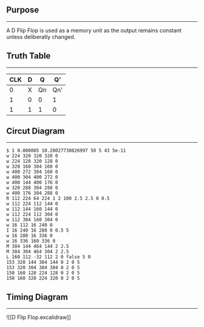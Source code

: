 ## Purpose
---
A D Flip Flop is used as a memory unit as the output remains constant unless deliberatly changed.

## Truth Table
---
| CLK | D   | Q   | Q'  |
| --- | --- | --- | --- |
| 0   | X   | Qn  | Qn' |
| 1   | 0   | 0   | 1   |
| 1   | 1   | 1   | 0    |


## Circut Diagram
---
```circuitjs
$ 1 0.000005 10.20027730826997 50 5 43 5e-11
w 224 320 320 320 0
w 224 128 320 128 0
w 320 160 304 160 0
w 400 272 304 160 0
w 400 304 400 272 0
w 400 144 400 176 0
w 320 288 304 288 0
w 400 176 304 288 0
R 112 224 64 224 1 2 100 2.5 2.5 0 0.5
w 112 224 112 144 0
w 112 144 160 144 0
w 112 224 112 304 0
w 112 304 160 304 0
w 16 112 16 240 0
I 16 240 16 288 0 0.5 5
w 16 288 16 336 0
w 16 336 160 336 0
M 384 144 464 144 2 2.5
M 384 304 464 304 2 2.5
L 160 112 -32 112 2 0 false 5 0
153 320 144 384 144 0 2 0 5
153 320 304 384 304 0 2 0 5
150 160 128 224 128 0 2 0 5
150 160 320 224 320 0 2 0 5
```


## Timing Diagram
---
![[D Flip Flop.excalidraw]]